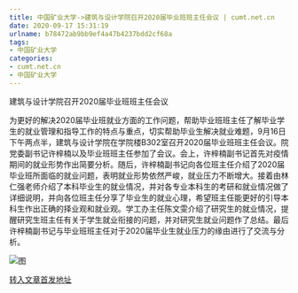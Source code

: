 ```yaml
---
title: 中国矿业大学->建筑与设计学院召开2020届毕业班班主任会议 | cumt.net.cn
date: 2020-09-17 15:31:19
urlname: b78472ab9bb9ef4a47b4237bdd2cf68a
tags: 
- 中国矿业大学
categories:
- cumt.net.cn
- 中国矿业大学
---
```

建筑与设计学院召开2020届毕业班班主任会议

为更好的解决2020届毕业班就业方面的工作问题，帮助毕业班班主任了解毕业学生的就业管理和指导工作的特点与重点，切实帮助毕业生解决就业难题，9月16日下午两点半，建筑与设计学院在学院楼B302室召开2020届毕业班班主任会议。院党委副书记许梓楠以及毕业班班主任参加了会议。会上，许梓楠副书记首先对疫情期间的就业形势作出简要分析。随后，许梓楠副书记向各位班主任介绍了2020届毕业班所面临的就业问题，表明就业形势依然严峻，就业压力不断增大。接着由林仁强老师介绍了本科毕业生的就业情况，并对各专业本科生的考研和就业情况做了详细说明，并向各位班主任分享了毕业生的就业心理，希望班主任能更好的引导本科生作出正确的择业观和就业观。学工办主任陈文雯介绍了研究生的就业情况，提醒研究生班主任有关于学生就业衔接的问题，并对研究生就业问题作了总结。最后许梓楠副书记与毕业班班主任对于2020届毕业生就业压力的缘由进行了交流与分析。 

![图](http://xwzx.cumt.edu.cn/_upload/article/images/62/31/e40b995f4c47ab804082c0554831/2c3e93bc-246e-4b15-af1e-2e8c75e3e3da.jpg)

[转入文章首发地址](http://xwzx.cumt.edu.cn/c5/f8/c523a574968/page.htm)